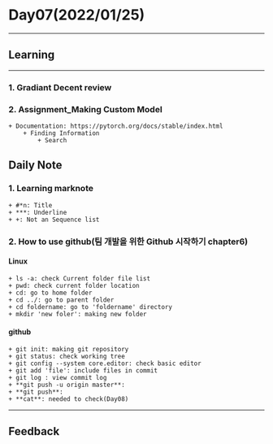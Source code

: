 # Day07(2022/01/25)
***
## Learning
***
### 1. Gradiant Decent review
### 2. Assignment_Making Custom Model
    + Documentation: https://pytorch.org/docs/stable/index.html
        + Finding Information
            + Search

## Daily Note
### 1. Learning marknote
    + #*n: Title
    + ***: Underline
    + +: Not an Sequence list
### 2. How to use github(팀 개발을 위한 Github 시작하기 chapter6)
#### Linux
    + ls -a: check Current folder file list 
    + pwd: check current folder location
    + cd: go to home folder
    + cd ../: go to parent folder
    + cd foldername: go to 'foldername' directory
    + mkdir 'new foler': making new folder
#### github
    + git init: making git repository
    + git status: check working tree
    + git config --system core.editor: check basic editor
    + git add 'file': include files in commit
    + git log : view commit log
    + **git push -u origin master**:
    + **git push**:
    + **cat**: needed to check(Day08)
***
## Feedback